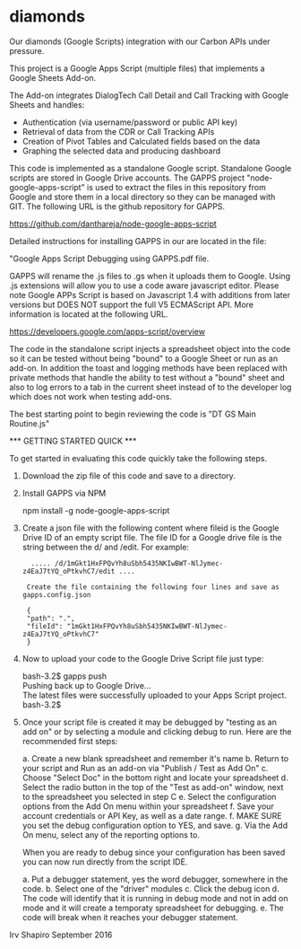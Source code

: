 # diamonds
Our diamonds (Google Scripts) integration with our Carbon APIs under pressure.

This project is a Google Apps Script (multiple files) that implements a Google Sheets Add-on.

The Add-on integrates DialogTech Call Detail and Call Tracking with Google Sheets and handles:

- Authentication (via username/password or public API key)
- Retrieval of data from the CDR or Call Tracking APIs
- Creation of Pivot Tables and Calculated fields based on the data
- Graphing the selected data and producing dashboard

This code is implemented as a standalone Google script.  Standalone Google scripts are stored
in Google Drive accounts.   The GAPPS project "node-google-apps-script" is used to extract the
files in this repository from Google and store them in a local directory so they can be managed
with GIT.  The following URL is the github repository for GAPPS.

https://github.com/danthareja/node-google-apps-script

Detailed instructions for installing GAPPS in our are located in the file:

"Google Apps Script Debugging using GAPPS.pdf file.

GAPPS will rename the .js files to .gs when it uploads them to Google.  Using .js extensions
will allow you to use a code aware javascript editor.   Please note Google APPs Script is based
on Javascript 1.4 with additions from later versions but DOES NOT support the full V5 ECMAScript
API.  More information is located at the following URL.

https://developers.google.com/apps-script/overview

The code in the standalone script injects a spreadsheet object into the code so it can be tested
without being "bound" to a Google Sheet or run as an add-on.  In addition the toast and logging
methods have been replaced with private methods that handle the ability to test without a "bound"
sheet and also to log errors to a tab in the current sheet instead of to the developer log which
does not work when testing add-ons.

The best starting point to begin reviewing the code is "DT GS Main Routine.js"

*** GETTING STARTED QUICK ***

To get started in evaluating this code quickly take the following steps.

1. Download the zip file of this code and save to a directory.

2. Install GAPPS via NPM

     npm install ­-g node­-google­-apps­-script

3. Create a json file with the following content where fileid is the Google Drive
ID of an empty script file.  The file ID for a Google drive file is the string between
the d/ and /edit.  For example:

         ..... /d/1mGkt1HxFPQvYh8uSbh5435NKIwBWT-NlJymec-z4EaJ7tYQ_oPtkvhC7/edit ....

        Create the file containing the following four lines and save as gapps.config.json

        {
        "path": ".",
        "fileId": "1mGkt1HxFPQvYh8uSbh5435NKIwBWT-NlJymec-z4EaJ7tYQ_oPtkvhC7"
        }

4. Now to upload your code to the Google Drive Script file just type:

    bash-3.2$ gapps push                                                                          
    Pushing back up to Google Drive...                                                            
    The latest files were successfully uploaded to your Apps Script project.                      
    bash-3.2$   

5. Once your script file is created it may be debugged by "testing as an add on" or by
selecting a module and clicking debug to run.  Here are the recommended first steps:

    a. Create a new blank spreadsheet and remember it's name
    b. Return to your script and Run as an add-on via "Publish / Test as Add On"
    c. Choose "Select Doc" in the bottom right and locate your spreadsheet
    d. Select the radio button in the top of the "Test as add-on" window, next to the spreadsheet you selected in step C
    e. Select the configuration options from the Add On menu within your spreadsheet
    f. Save your account credentials or API Key, as well as a date range.
    f. MAKE SURE you set the debug configuration option to YES, and save.
    g. Via the Add On menu, select any of the reporting options to. 

    When you are ready to debug since your configuration has been saved you
    can now run directly from the script IDE.

    a. Put a debugger statement, yes the word debugger, somewhere in the code.
    b. Select one of the "driver" modules
    c. Click the debug icon
    d. The code will identify that it is running in debug mode and not in add on
    mode and it will create a temporaty spreadsheet for debugging.
    e. The code will break when it reaches your debugger statement.


Irv Shapiro
September 2016
